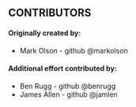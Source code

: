 CONTRIBUTORS
------------


#### Originally created by:

* Mark Olson - github @markolson


#### Additional effort contributed by:

* Ben Rugg - github @benrugg
* James Allen - github @jamlen